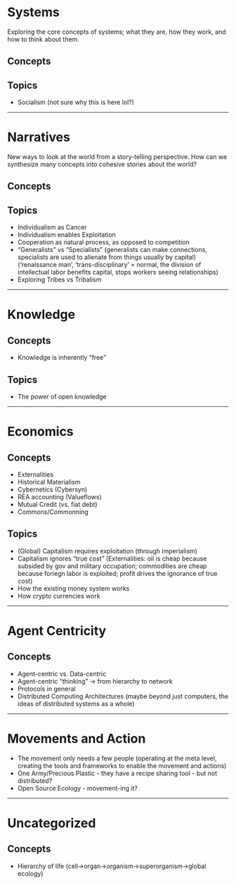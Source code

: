 # Systems
Exploring the core concepts of systems; what they are, how they work, and how to think about them.

## Concepts

## Topics
- Socialism (not sure why this is here lol?)

---

# Narratives
New ways to look at the world from a story-telling perspective. How can we synthesize many concepts into cohesive stories about the world?

## Concepts

## Topics
- Individualism as Cancer
- Individualism enables Exploitation
- Cooperation as natural process, as opposed to competition
- “Generalists” vs “Specialists” (generalists can make connections, specialists are used to alienate from things usually by capital) (‘renaissance man’, ‘trans-disciplinary’ = normal, the division of intellectual labor benefits capital, stops workers seeing relationships)
- Exploring Tribes vs Tribalism

---

# Knowledge

## Concepts
- Knowledge is inherently “free”

## Topics
- The power of open knowledge

---

# Economics

## Concepts
- Externalities
- Historical Materialism
- Cybernetics (Cybersyn)
- REA accounting (Valueflows)
- Mutual Credit (vs. fiat debt)
- Commons/Commonning

## Topics
- (Global) Capitalism requires exploitation (through imperialism)
- Capitalism ignores “true cost” (Externalities: oil is cheap because subsided by gov and military occupation; commodities are cheap because foriegn labor is exploited; profit drives the ignorance of true cost)
- How the existing money system works
- How crypto currencies work

---

# Agent Centricity

## Concepts
- Agent-centric vs. Data-centric
- Agent-centric “thinking” -> from hierarchy to network
- Protocols in general
- Distributed Computing Architectures (maybe beyond just computers, the ideas of distributed systems as a whole)

---

# Movements and Action
- The movement only needs a few people (operating at the meta level, creating the tools and frameworks to enable the movement and actions)
- One Army/Precious Plastic - they have a recipe sharing tool - but not distributed?
- Open Source Ecology - movement-ing it?

---

# Uncategorized

## Concepts
- Hierarchy of life (cell->organ->organism->superorganism->global ecology)